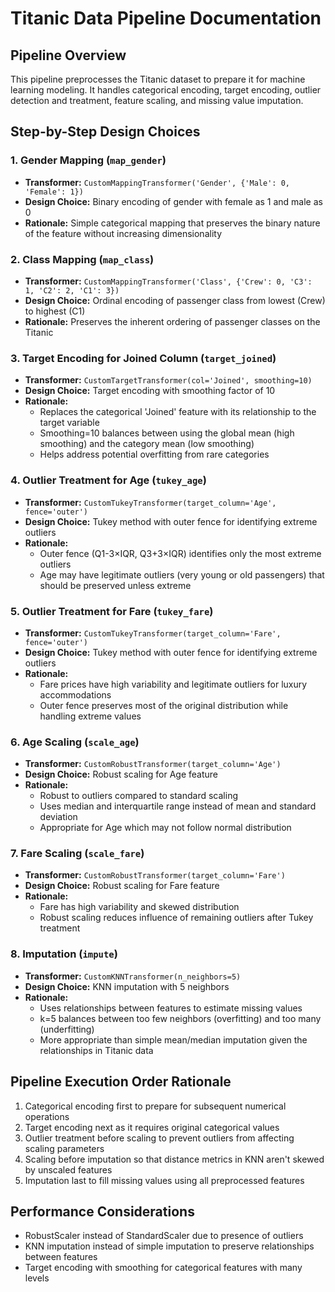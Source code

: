 # Titanic Data Pipeline Documentation

## Pipeline Overview
This pipeline preprocesses the Titanic dataset to prepare it for machine learning modeling. It handles categorical encoding, target encoding, outlier detection and treatment, feature scaling, and missing value imputation.

## Step-by-Step Design Choices

### 1. Gender Mapping (`map_gender`)
- **Transformer:** `CustomMappingTransformer('Gender', {'Male': 0, 'Female': 1})`
- **Design Choice:** Binary encoding of gender with female as 1 and male as 0
- **Rationale:** Simple categorical mapping that preserves the binary nature of the feature without increasing dimensionality

### 2. Class Mapping (`map_class`)
- **Transformer:** `CustomMappingTransformer('Class', {'Crew': 0, 'C3': 1, 'C2': 2, 'C1': 3})`
- **Design Choice:** Ordinal encoding of passenger class from lowest (Crew) to highest (C1)
- **Rationale:** Preserves the inherent ordering of passenger classes on the Titanic

### 3. Target Encoding for Joined Column (`target_joined`)
- **Transformer:** `CustomTargetTransformer(col='Joined', smoothing=10)`
- **Design Choice:** Target encoding with smoothing factor of 10
- **Rationale:** 
  - Replaces the categorical 'Joined' feature with its relationship to the target variable
  - Smoothing=10 balances between using the global mean (high smoothing) and the category mean (low smoothing)
  - Helps address potential overfitting from rare categories

### 4. Outlier Treatment for Age (`tukey_age`)
- **Transformer:** `CustomTukeyTransformer(target_column='Age', fence='outer')`
- **Design Choice:** Tukey method with outer fence for identifying extreme outliers
- **Rationale:** 
  - Outer fence (Q1-3×IQR, Q3+3×IQR) identifies only the most extreme outliers
  - Age may have legitimate outliers (very young or old passengers) that should be preserved unless extreme

### 5. Outlier Treatment for Fare (`tukey_fare`)
- **Transformer:** `CustomTukeyTransformer(target_column='Fare', fence='outer')`
- **Design Choice:** Tukey method with outer fence for identifying extreme outliers
- **Rationale:**
  - Fare prices have high variability and legitimate outliers for luxury accommodations
  - Outer fence preserves most of the original distribution while handling extreme values

### 6. Age Scaling (`scale_age`)
- **Transformer:** `CustomRobustTransformer(target_column='Age')`
- **Design Choice:** Robust scaling for Age feature
- **Rationale:**
  - Robust to outliers compared to standard scaling
  - Uses median and interquartile range instead of mean and standard deviation
  - Appropriate for Age which may not follow normal distribution

### 7. Fare Scaling (`scale_fare`)
- **Transformer:** `CustomRobustTransformer(target_column='Fare')`
- **Design Choice:** Robust scaling for Fare feature
- **Rationale:**
  - Fare has high variability and skewed distribution
  - Robust scaling reduces influence of remaining outliers after Tukey treatment

### 8. Imputation (`impute`)
- **Transformer:** `CustomKNNTransformer(n_neighbors=5)`
- **Design Choice:** KNN imputation with 5 neighbors
- **Rationale:**
  - Uses relationships between features to estimate missing values
  - k=5 balances between too few neighbors (overfitting) and too many (underfitting)
  - More appropriate than simple mean/median imputation given the relationships in Titanic data

## Pipeline Execution Order Rationale
1. Categorical encoding first to prepare for subsequent numerical operations
2. Target encoding next as it requires original categorical values
3. Outlier treatment before scaling to prevent outliers from affecting scaling parameters
4. Scaling before imputation so that distance metrics in KNN aren't skewed by unscaled features
5. Imputation last to fill missing values using all preprocessed features

## Performance Considerations
- RobustScaler instead of StandardScaler due to presence of outliers
- KNN imputation instead of simple imputation to preserve relationships between features
- Target encoding with smoothing for categorical features with many levels